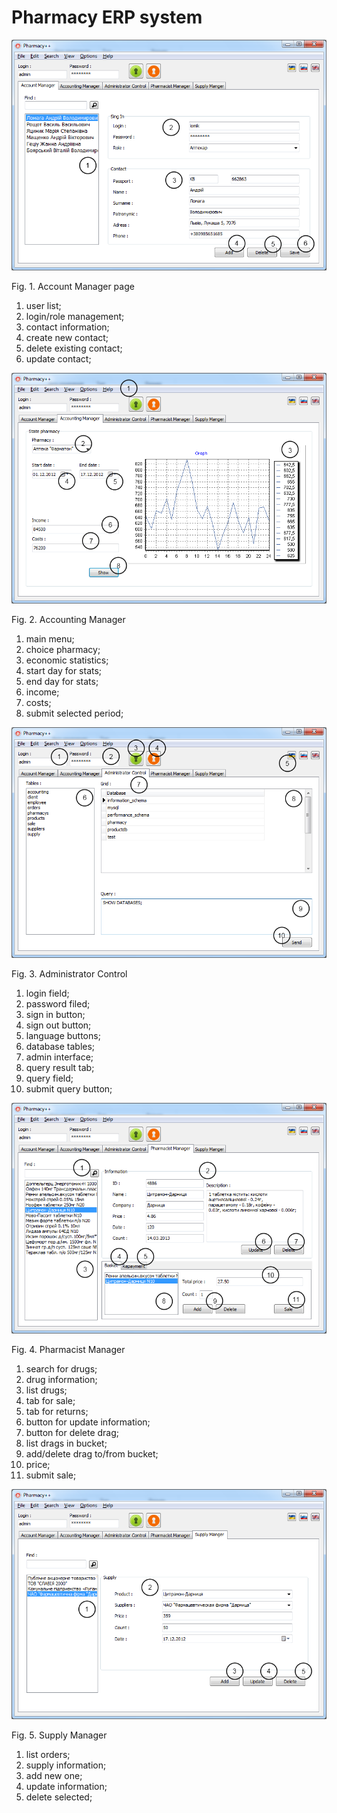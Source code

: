# Pharmacy ERP system

![account](docs/account.png)

Fig. 1. Account Manager page

1. user list;
2. login/role management;
3. contact information;
4. create new contact;
5. delete existing contact;
6. update contact;

![accounting](docs/accounting.png)

Fig. 2. Accounting Manager

1. main menu;
2. choice pharmacy;
3. economic statistics;
4. start day for stats;
5. end day for stats;
6. income;
7. costs;
8. submit selected period;

![admin](docs/admin.png)

Fig. 3. Administrator Control

1. login field;
2. password filed;
3. sign in button;
4. sign out button;
5. language buttons;
6. database tables;
7. admin interface;
8. query result tab;
9. query field;
10. submit query button;

![manager](docs/manager.png)

Fig. 4. Pharmacist Manager

1. search for drugs;
2. drug information;
3. list drugs;
4. tab for sale;
5. tab for returns;
6. button for update information;
7. button for delete drag;
8. list drags in bucket;
9. add/delete drag to/from bucket;
10. price;
11. submit sale;

![supply](docs/supply.png)

Fig. 5. Supply Manager

1. list orders;
2. supply information;
3. add new one;
4. update information;   
5. delete selected;
